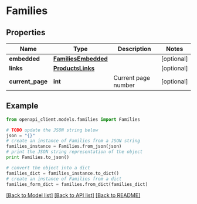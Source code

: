 # Families


## Properties
Name | Type | Description | Notes
------------ | ------------- | ------------- | -------------
**embedded** | [**FamiliesEmbedded**](FamiliesEmbedded.md) |  | [optional] 
**links** | [**ProductsLinks**](ProductsLinks.md) |  | [optional] 
**current_page** | **int** | Current page number | [optional] 

## Example

```python
from openapi_client.models.families import Families

# TODO update the JSON string below
json = "{}"
# create an instance of Families from a JSON string
families_instance = Families.from_json(json)
# print the JSON string representation of the object
print Families.to_json()

# convert the object into a dict
families_dict = families_instance.to_dict()
# create an instance of Families from a dict
families_form_dict = families.from_dict(families_dict)
```
[[Back to Model list]](../README.md#documentation-for-models) [[Back to API list]](../README.md#documentation-for-api-endpoints) [[Back to README]](../README.md)


